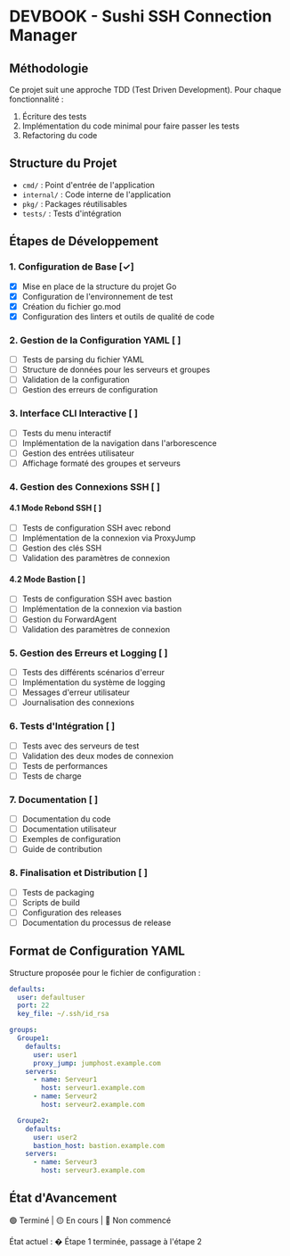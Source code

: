 # DEVBOOK - Sushi SSH Connection Manager

## Méthodologie
Ce projet suit une approche TDD (Test Driven Development). Pour chaque fonctionnalité :
1. Écriture des tests
2. Implémentation du code minimal pour faire passer les tests
3. Refactoring du code

## Structure du Projet
- `cmd/` : Point d'entrée de l'application
- `internal/` : Code interne de l'application
- `pkg/` : Packages réutilisables
- `tests/` : Tests d'intégration

## Étapes de Développement

### 1. Configuration de Base [✓]
- [x] Mise en place de la structure du projet Go
- [x] Configuration de l'environnement de test
- [x] Création du fichier go.mod
- [x] Configuration des linters et outils de qualité de code

### 2. Gestion de la Configuration YAML [ ]
- [ ] Tests de parsing du fichier YAML
- [ ] Structure de données pour les serveurs et groupes
- [ ] Validation de la configuration
- [ ] Gestion des erreurs de configuration

### 3. Interface CLI Interactive [ ]
- [ ] Tests du menu interactif
- [ ] Implémentation de la navigation dans l'arborescence
- [ ] Gestion des entrées utilisateur
- [ ] Affichage formaté des groupes et serveurs

### 4. Gestion des Connexions SSH [ ]
#### 4.1 Mode Rebond SSH [ ]
- [ ] Tests de configuration SSH avec rebond
- [ ] Implémentation de la connexion via ProxyJump
- [ ] Gestion des clés SSH
- [ ] Validation des paramètres de connexion

#### 4.2 Mode Bastion [ ]
- [ ] Tests de configuration SSH avec bastion
- [ ] Implémentation de la connexion via bastion
- [ ] Gestion du ForwardAgent
- [ ] Validation des paramètres de connexion

### 5. Gestion des Erreurs et Logging [ ]
- [ ] Tests des différents scénarios d'erreur
- [ ] Implémentation du système de logging
- [ ] Messages d'erreur utilisateur
- [ ] Journalisation des connexions

### 6. Tests d'Intégration [ ]
- [ ] Tests avec des serveurs de test
- [ ] Validation des deux modes de connexion
- [ ] Tests de performances
- [ ] Tests de charge

### 7. Documentation [ ]
- [ ] Documentation du code
- [ ] Documentation utilisateur
- [ ] Exemples de configuration
- [ ] Guide de contribution

### 8. Finalisation et Distribution [ ]
- [ ] Tests de packaging
- [ ] Scripts de build
- [ ] Configuration des releases
- [ ] Documentation du processus de release

## Format de Configuration YAML

Structure proposée pour le fichier de configuration :

```yaml
defaults:
  user: defaultuser
  port: 22
  key_file: ~/.ssh/id_rsa

groups:
  Groupe1:
    defaults:
      user: user1
      proxy_jump: jumphost.example.com
    servers:
      - name: Serveur1
        host: serveur1.example.com
      - name: Serveur2
        host: serveur2.example.com

  Groupe2:
    defaults:
      user: user2
      bastion_host: bastion.example.com
    servers:
      - name: Serveur3
        host: serveur3.example.com
```

## État d'Avancement
🟢 Terminé | 🟡 En cours | 🔴 Non commencé

État actuel : � Étape 1 terminée, passage à l'étape 2
